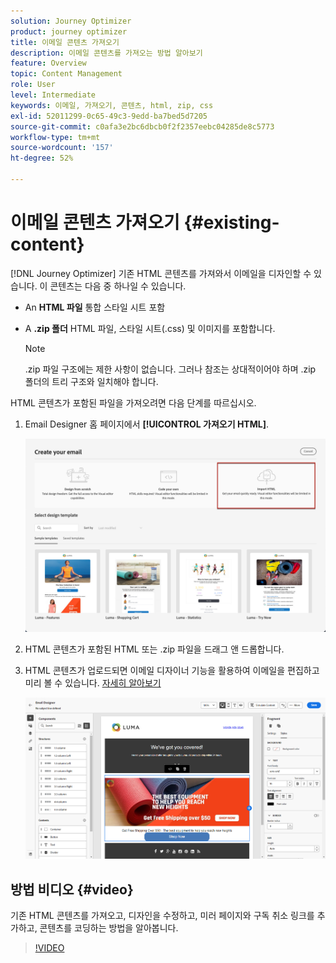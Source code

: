 ```yaml
---
solution: Journey Optimizer
product: journey optimizer
title: 이메일 콘텐츠 가져오기
description: 이메일 콘텐츠를 가져오는 방법 알아보기
feature: Overview
topic: Content Management
role: User
level: Intermediate
keywords: 이메일, 가져오기, 콘텐츠, html, zip, css
exl-id: 52011299-0c65-49c3-9edd-ba7bed5d7205
source-git-commit: c0afa3e2bc6dbcb0f2f2357eebc04285de8c5773
workflow-type: tm+mt
source-wordcount: '157'
ht-degree: 52%

---
```


# 이메일 콘텐츠 가져오기 {#existing-content}

[!DNL Journey Optimizer] 기존 HTML 콘텐츠를 가져와서 이메일을 디자인할 수 있습니다. 이 콘텐츠는 다음 중 하나일 수 있습니다.

* An **HTML 파일** 통합 스타일 시트 포함
* A **.zip 폴더** HTML 파일, 스타일 시트(.css) 및 이미지를 포함합니다.

   >[!NOTE]
   >
   >.zip 파일 구조에는 제한 사항이 없습니다. 그러나 참조는 상대적이어야 하며 .zip 폴더의 트리 구조와 일치해야 합니다.

HTML 콘텐츠가 포함된 파일을 가져오려면 다음 단계를 따르십시오.

1. Email Designer 홈 페이지에서 **[!UICONTROL 가져오기 HTML]**.

   ![](assets/import-html_2.png)

1. HTML 콘텐츠가 포함된 HTML 또는 .zip 파일을 드래그 앤 드롭합니다.

1. HTML 콘텐츠가 업로드되면 이메일 디자이너 기능을 활용하여 이메일을 편집하고 미리 볼 수 있습니다. [자세히 알아보기](content-from-scratch.md)

   ![](assets/html-imported.png)

## 방법 비디오 {#video}

기존 HTML 콘텐츠를 가져오고, 디자인을 수정하고, 미러 페이지와 구독 취소 링크를 추가하고, 콘텐츠를 코딩하는 방법을 알아봅니다.

>[!VIDEO](https://video.tv.adobe.com/v/334102?quality=12)
